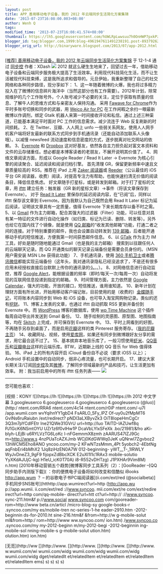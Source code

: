 ```yaml
---
layout: post
title: APP_善用移动电子设备，我的 2012 年云端同步生活简化方案集锦
date: '2013-07-23T16:08:00.003+08:00'
author: Wenh Q
tags:
modified_time: '2013-07-23T16:08:41.574+08:00'
thumbnail: https://lh5.googleusercontent.com/hUWLRpLwwsuu7h0OnHWP7pxkPzJCtImLonCh40rzpf32meFproZ96JEBdR-KC8DJvkK8QamgQ4VttQSQC9lXlVt2K7GdzEc7JNFlHmGxeXhgwWZ3g-4=s72-c
blogger_id: tag:blogger.com,1999:blog-4961947611491238191.post-8937926261737251126
blogger_orig_url: http://binaryware.blogspot.com/2013/07/app-2012.html
---
```

[
[推荐] 善用移动电子设备，我的 2012
年云端同步生活简化方案集锦](http://item.feedsky.com/~feedsky/syncoo/~7540204/613661751/5649169/1/item.html)
于 12-1-4 通过 [同步控](http://www.syncoo.com/) 作者：XDash
![](https://lh5.googleusercontent.com/hUWLRpLwwsuu7h0OnHWP7pxkPzJCtImLonCh40rzpf32meFproZ96JEBdR-KC8DJvkK8QamgQ4VttQSQC9lXlVt2K7GdzEc7JNFlHmGxeXhgwWZ3g-4)
2012
就这么硬生生地来了，回望过去一年，借助移动电子设备和云端同步服务极大提高了生活效率。利用现代科技简化生活，而不让生活被现代科技束缚，这是我所追求和倡导的。元旦伊始，我重新整理了自己的社交网络和各种同步路径，现分享如下：
1、这一年随着微博的火爆，我也将过多精力投入在了微博的信息碎片海洋中（当然这部分也有工作需要）。2012年计划，除常规维护的几个工作账号外，个人账号减少不必要的关注，定位于获取有质量的信息、了解牛人的思维方式和与亲密友人保持沟通。
采用 [Fawave for
Chrome](https://chrome.google.com/webstore/detail/aicelmgbddfgmpieedjiggifabdpcnln)作为平时多账号切换和同步的武器，用
[Weico Air for
PC](http://weico.com/air/) 在工作闲暇之余扫一眼最新微博以作调剂，绑定
Gtalk
机器人来第一时间接收评论和私信。通过上述三种渠道，已能基本满足平时面对
PC 工作的信息需求。减少流连于 Web 反复刷新的时间损耗。
2、在 Twitter、豆瓣、人人网上 unfo
一些弱关系网友。使用人人网手机客户端将好友最新的联系方式同步到手机通讯录（还能自动添加联系人头像哦）。以减慢
newsfeed 流动速度和信息密度的方式，逐步脱离对社交网站的依赖。
3、[Evernote](http://www.evernote.com/) 和
[Dropbox](http://www.getdropbox.com/) 这对好基友，依然各自主力担负起对富文本资料和文件的云存储重任。想必都是本博客读者的老朋友，不展开说明其价值了。
4、网络文章阅读方面，形成以 Google Reader / Read It Later ->
Evernote 为核心引擎的阅读聚合、延迟阅读和阅读归档引擎。
首先清理 GR，保留更新频率中速且文章质量较高的 RSS。推荐在 iPad 上用
[Zaker 阅读器](http://www.myzaker.com/)或
[Reeder](http://itunes.apple.com/us/app/reeder/id325502379?mt=8)（公认最佳的
iOS 平台 GR
阅读器，收费）阅读，对提高专注力有帮助，也能快速扫清无价值的阅读条目，降低信息焦虑。
好文章随手打星标，或是转发到邮箱。对于打了星标的文章，用
[ifttt](http://www.ifttt.com/) 建立任务：触发器（GR
新的星标文章）->事件（将该文章保存到 Evernote）。
对于 [Read It
Later](http://readitlaterlist.com/) 里保存的延迟阅读内容，在“已阅”后，同样以
ifttt 保存该文章到 Evernote。因为我默认为自己既然会用 Read It Later
标记为延后阅读，证明该文章具有一定质量，值得 Evernote
下来长期库存以备不时之需。
5、以
[Gmail](https://mail.google.com/) 作为主力邮箱，配合其强大的过滤器（Filter）功能，可以任意对具有某一特征的文件进行自动化操作（如归类、标记为已读、删除、转发等）。另外也给它在国内找了个镜像，就是使用
[QQ
邮箱](https://mail.qq.com/)的“收发其他邮箱”功能，打通二者之间的连接。对于特别重要的邮件，我也会设置自动转发到
[139
邮箱](http://mail.10086.cn/)，后者能开通移动手机的短信推送，方便我第一时间获悉邮件信息。
6、以 [GTalk](http://www.google.com/talk/) 作为主力 IM
工具，好处是随时随地能通过 Gmail（也是我的主力邮箱）
搜索到以往跟任何人的云端聊天记录。而 QQ
开通类似的聊天记录云端备份是需要会员身份的。（MSN 用户需安装 MSN Lite
获得此功能）
7、手机通讯录，使用 [360
手机卫士](http://shouji.360.cn/)或者[腾讯微信](http://weixin.qq.com/)都能实现云端备份（这年头，我对通讯录隐私已经没追求了，不是还有很多应用未经授权直接后台默默上传你的通讯录的么。。）。
8、对网络信息进行自动监控，推荐 [Google
Alert](http://www.google.com/alerts)，能根据设置的频率（即时/每天一次/每周一次）自动将发现的互联网信息投递到指定的邮箱。
9、时间管理方面，主力依然是 [Google
Calendar](https://www.google.com/calendar/)，强大的功能，开放的接口，短信推送，谁用谁知道。
10、新年计划在理财方面有所长进，开始用移动客户端记账，目前使用的是（收费的）[金蝶随手记](http://www.feidee.com/money/)，可将账本内容同步到
Web 和 iOS
设备，也可导入淘宝网购物记录。类似的还有[挖财](http://www.wacai.com/)。
11、博客上发表的文章，也通过 ifttt 自动抓取 RSS 更新并备份到 Evernote
中。而
[WordPress](http://www.google.com/cse?cx=002932912210142450661:efmukwgiae8&ie=UTF-8&q=wordpress&sa=%E6%90%9C%E7%B4%A2) 博客的数据库，使用
[wp Time
Machine](http://wordpress.org/extend/plugins/wp-time-machine/) 这个插件每周自动导出并发送到
Gmail 备份。
12、随手绘制的灵感图、原型图、地图指南等，均在
[Skitch](http://www.skitch.com/) 上完成，并可保存到 Evernote 中。
13、平时上网看到的好图，不再随手另存到桌面了，而是启用[花瓣](http://www.huaban.com/)这样的类
Pinterest 服务寄存。（[我的花瓣主页](http://huaban.com/xdash/)）
14、收藏网址、视频，使用[爱库网](http://www.ikeepu.com/)，如果还有同步到微博跟好友分享的需求，用它最合适不过了。
15、基本摈弃本地音乐库了，一般习惯使用[虾米](http://www.xiami.com/)、[QQ音乐](http://music.qq.com/)和[豆瓣电台](http://douban.fm/)这样的云端乐库。BTW，近期新上线的
QQ 音乐 for Web 值得体验。
16、iPad 上的所有内容开启 iCloud 备份自不必说（要求 iOS5 以上）；Android
手机设置中的自动同步，弱非心疼流量，也可长期开启。
17、建议大家长期关注/订阅[同步控](http://www.syncoo.com/)及其[微博](http://weibo.com/syncoo)，了解同步领域最新的产品和技巧，让生活更加有效率。
附：我当前启用中的所有 ifttt 任务列表——
![](https://lh6.googleusercontent.com/5L3kq1Geaw_GBZ5TcGxGTGWDOYpDqJB75E2KV3si0ACSm77gqdk-ZlBoflWrzW5tSHCND9AJsI0IbMxmaPYzrOFsBjoSRwLZNB9h2afD2gjOkS5AgNY)
[](https://www.blogger.com/blogger.g?blogID=4961947611491238191#)[](https://www.blogger.com/blogger.g?blogID=4961947611491238191#)
  -------------- -------------- -------------- -------------- --------------
  您可能也喜欢：                                              

  [视频：KONY    ![](https://lh ![](https://lh ![](https://lh ![](https://lh
  2012 中文字幕  3.googleuserco 6.googleuserco 4.googleuserco 4.googleuserco
  (@luo)](http:/ ntent.com/RRA6 ntent.com/4c14 ntent.com/r0iP ntent.com/-u7I
  /app.wumii.com wvYqihnYY1gbD4 FsARLO_5Fy_lPZ Of-uy0u2fMpMT6 GvINs6ruRaiubn
  /ext/redirect? pNDl3aLXByvZk3 OiT8IopeHmCgCr 3Q3m7pYCdlFEtr Ine21QWe31GVrU
  url=http://luo TAlTD-IAZUwf8q PJ1GcK6NSmtOYU UZr1z6f0vIHw1P DcaVbLYlxSFeXk
  .bo/21981/&fro aKi-blyh-LEjBi u6RYLVzTG6LoKc I-nFGemnmX8zmh zAARUS47IZJ9Gc
  m=http://www.s 4nzPUaTcAZXJmb WCj0KdGWWq0JeK uQNrwl7Zgvboz2 13hWCM5Eho8ANO
  yncoo.com/my-2 KFwNTzsMmm_4Pt 5yobch2-4EbtNg aqFnbEri4bMhX2 1Jq8ziHzEN0A7W
  012-beginning- yWT__T-_1IRWLY WyJvDneZ3_9gF9 fijopxZdBbcXCK E2uXI1l1c1RAx3
  mobile-solutio YyXKdAJUjC-kg) H1eU_icK0T70A) i8-R552vDHTzg) J1PXHAr9Vim8M)
  n.htm)         [2010年移动营销五个趋势[微博客同步工具系列（2）：[GooReader –[QQ同步助手内测版下载](
                 ：你的便携电子设备将如何改变和信酷似 iBooks  http://app.wum
                 ？             –              的谷歌电子书PC端阅读器](ii.com/ext/red
                 (@socialbeta)] 手机同步SNS账号](htthttp://app.wumirect?url=http
                 (http://app.wu p://app.wumii. ii.com/ext/red ://www.syncoo.
                 mii.com/ext/re com/ext/redire irect?url=http com/qq-mobile-
                 direct?url=htt ct?url=http:// ://www.syncoo. sync-211.htm&f
                 p://www.social www.syncoo.com com/gooreader- rom=http://www
                 beta.cn/articl /micro-blog-sy google-books-r .syncoo.com/my
                 es/mobile-tren nc-series-1-he eader-2910.htm -2012-beginnin
                 ds-for-2010.ht sine-216.htm&f &from=http://w g-mobile-solut
                 ml&from=http:/ rom=http://www ww.syncoo.com/ ion.htm)
                 /www.syncoo.co .syncoo.com/my my-2012-beginn
                 m/my-2012-begi -2012-beginnin ing-mobile-sol
                 nning-mobile-s g-mobile-solut ution.htm)     
                 olution.htm)   ion.htm)                      

  [无觅](http://ww [](http://www. [](http://www. [](http://www. [](http://www.
  w.wumii.com/wi wumii.com/widg wumii.com/widg wumii.com/widg wumii.com/widg
  dget/relatedIt et/relatedItem et/relatedItem et/relatedItem et/relatedItem
  ems)           s)             s)             s)             s)
  -------------- -------------- -------------- -------------- --------------
